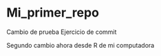 # Mi_primer_repo

Cambio de prueba
 Ejercicio de commit
 
 Segundo cambio ahora desde R de mi computadora
